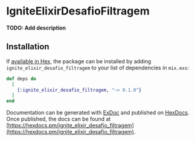# IgniteElixirDesafioFiltragem

**TODO: Add description**

## Installation

If [available in Hex](https://hex.pm/docs/publish), the package can be installed
by adding `ignite_elixir_desafio_filtragem` to your list of dependencies in `mix.exs`:

```elixir
def deps do
  [
    {:ignite_elixir_desafio_filtragem, "~> 0.1.0"}
  ]
end
```

Documentation can be generated with [ExDoc](https://github.com/elixir-lang/ex_doc)
and published on [HexDocs](https://hexdocs.pm). Once published, the docs can
be found at [https://hexdocs.pm/ignite_elixir_desafio_filtragem](https://hexdocs.pm/ignite_elixir_desafio_filtragem).

